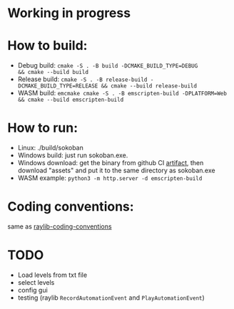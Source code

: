 # Working in progress

# How to build:

+ Debug build:   `cmake -S . -B build -DCMAKE_BUILD_TYPE=DEBUG           && cmake --build build`
+ Release build: `cmake -S . -B release-build -DCMAKE_BUILD_TYPE=RELEASE && cmake --build release-build`
+ WASM build:    `emcmake cmake -S . -B emscripten-build -DPLATFORM=Web  && cmake --build emscripten-build`

# How to run:

+ Linux: ./build/sokoban
+ Windows build: just run sokoban.exe.
+ Windows download: get the binary from github CI [artifact](https://github.com/casavaca/raylib-games-sokoban/actions), then
                    download "assets" and put it to the same directory as sokoban.exe
+ WASM example: `python3 -m http.server -d emscripten-build`

# Coding conventions:

same as [raylib-coding-conventions](https://github.com/raysan5/raylib/wiki/raylib-coding-conventions)

# TODO

+ Load levels from txt file
+ select levels
+ config gui
+ testing (raylib `RecordAutomationEvent` and `PlayAutomationEvent`)
